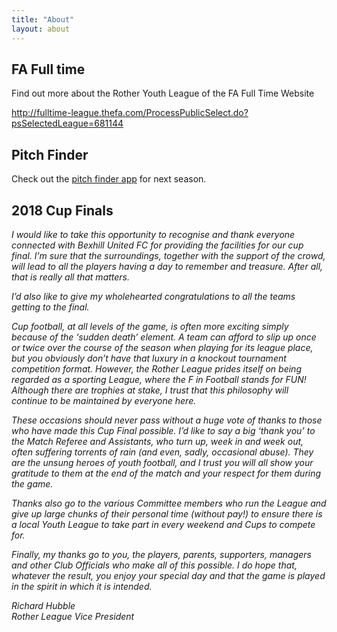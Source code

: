 ```yaml
---
title: "About"
layout: about
---
```


<h2>FA Full time </h2>
<p>Find out more about the Rother Youth League of the FA Full Time Website</p>
<p><a href="http://fulltime-league.thefa.com/ProcessPublicSelect.do?psSelectedLeague=681144">http://fulltime-league.thefa.com/ProcessPublicSelect.do?psSelectedLeague=681144</a></p>
<p> </p>
<h2>Pitch Finder</h2>
<p>Check out the <a href="https://drive.google.com/file/d/0B_Ft28fJy5qtRFo2UmZGaWpvV0VMbHh3YnF2SXBKTHFlZmkw/view?usp=sharing">pitch finder app</a> for next season.</p>

<p> </p>
<h2>2018 Cup Finals</h2>
<p><em>I would like to take this opportunity to recognise and thank everyone connected with Bexhill United FC for providing the facilities for our cup final. I’m sure that the surroundings, together with the support of the crowd, will lead to all the players having a day to remember and treasure. After all, that is really all that matters.</em></p>
<p><em>I’d also like to give my wholehearted congratulations to all the teams getting to the final. </em></p>
<p><em>Cup football, at all levels of the game, is often more exciting simply because of the ‘sudden death’ element. A team can afford to slip up once or twice over the course of the season when playing for its league place, but you obviously don’t have that luxury in a knockout tournament competition format.  However, the Rother League prides itself on being regarded as a sporting League, where the F in Football stands for FUN!  Although there are trophies at stake, I trust that this philosophy will continue to be maintained by everyone here.</em></p>
<p><em>These occasions should never pass without a huge vote of thanks to those who have made this Cup Final possible. I’d like to say a big ‘thank you’ to the Match Referee and Assistants, who turn up, week in and week out, often suffering torrents of rain (and even, sadly, occasional abuse). They are the unsung heroes of youth football, and I trust you will all show your gratitude to them at the end of the match and your respect for them during the game.</em></p>
<p><em>Thanks also go to the various Committee members who run the League and give up large chunks of their personal time (without pay!) to ensure there is a local Youth League to take part in every weekend and Cups to compete for.</em><em> </em></p>
<p><em>Finally, my thanks go to you, the players, parents, supporters, managers and other Club Officials who make all of this possible. I do hope that, whatever the result, you enjoy your special day and that the game is played in the spirit in which it is intended.</em> </p>
<p><em>Richard Hubble</em><br><em>Rother League Vice President</em></p>
